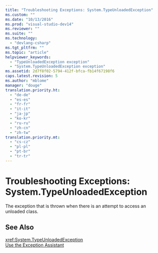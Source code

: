 ```yaml
---
title: "Troubleshooting Exceptions: System.TypeUnloadedException"
ms.custom: ""
ms.date: "10/13/2016"
ms.prod: "visual-studio-dev14"
ms.reviewer: ""
ms.suite: ""
ms.technology: 
  - "devlang-csharp"
ms.tgt_pltfrm: ""
ms.topic: "article"
helpviewer_keywords: 
  - "TypeUnloadedException exception"
  - "System.TypeUnloadedException exception"
ms.assetid: 2d7f8f02-5794-412f-bfca-fb14f67198f6
caps.latest.revision: 5
ms.author: "mblome"
manager: "douge"
translation.priority.ht: 
  - "de-de"
  - "es-es"
  - "fr-fr"
  - "it-it"
  - "ja-jp"
  - "ko-kr"
  - "ru-ru"
  - "zh-cn"
  - "zh-tw"
translation.priority.mt: 
  - "cs-cz"
  - "pl-pl"
  - "pt-br"
  - "tr-tr"
---
```

# Troubleshooting Exceptions: System.TypeUnloadedException
The exception that is thrown when there is an attempt to access an unloaded class.  
  
## See Also  
 <xref:System.TypeUnloadedException>   
 [Use the Exception Assistant](../Topic/How%20to:%20Use%20the%20Exception%20Assistant.md)